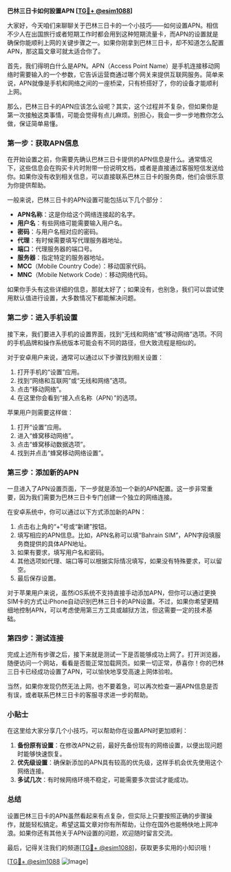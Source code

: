 **巴林三日卡如何設置APN [[TG💪+ @esim1088](https://t.me/s/esim1088)]**

大家好，今天咱们来聊聊关于巴林三日卡的一个小技巧——如何设置APN。相信不少人在出国旅行或者短期工作时都会用到这种短期流量卡，而APN的设置就是确保你能顺利上网的关键步骤之一。如果你刚拿到巴林三日卡，却不知道怎么配置APN，那这篇文章可就太适合你了。

首先，我们得明白什么是APN。APN（Access Point Name）是手机连接移动网络时需要输入的一个参数，它告诉运营商通过哪个网关来提供互联网服务。简单来说，APN就像是手机和网络之间的一座桥梁，只有桥搭好了，你的设备才能顺利上网。

那么，巴林三日卡的APN应该怎么设呢？其实，这个过程并不复杂，但如果你是第一次接触这类事情，可能会觉得有点儿麻烦。别担心，我会一步一步地教你怎么做，保证简单易懂。

### 第一步：获取APN信息

在开始设置之前，你需要先确认巴林三日卡提供的APN信息是什么。通常情况下，这些信息会在购买卡片时附带一份说明文档，或者是直接通过客服短信发送给你。如果你没有收到相关信息，可以直接联系巴林三日卡的服务商，他们会很乐意为你提供帮助。

一般来说，巴林三日卡的APN设置可能包括以下几个部分：
- **APN名称**：这是你给这个网络连接起的名字。
- **用户名**：有些网络可能需要输入用户名。
- **密码**：与用户名相对应的密码。
- **代理**：有时候需要填写代理服务器地址。
- **端口**：代理服务器的端口号。
- **服务器**：指定特定的服务器地址。
- **MCC**（Mobile Country Code）：移动国家代码。
- **MNC**（Mobile Network Code）：移动网络代码。

如果你手头有这些详细的信息，那就太好了；如果没有，也别急，我们可以尝试使用默认值进行设置，大多数情况下都能解决问题。

### 第二步：进入手机设置

接下来，我们要进入手机的设置界面，找到“无线和网络”或“移动网络”选项。不同的手机品牌和操作系统版本可能会有不同的路径，但大致流程是相似的。

对于安卓用户来说，通常可以通过以下步骤找到相关设置：
1. 打开手机的“设置”应用。
2. 找到“网络和互联网”或“无线和网络”选项。
3. 点击“移动网络”。
4. 在这里你会看到“接入点名称（APN）”的选项。

苹果用户则需要这样做：
1. 打开“设置”应用。
2. 进入“蜂窝移动网络”。
3. 点击“蜂窝移动数据选项”。
4. 找到并点击“蜂窝移动网络设置”。

### 第三步：添加新的APN

一旦进入了APN设置页面，下一步就是添加一个新的APN配置。这一步非常重要，因为我们需要为巴林三日卡专门创建一个独立的网络连接。

在安卓系统中，你可以通过以下方式添加新的APN：
1. 点击右上角的“+”号或“新建”按钮。
2. 填写相应的APN信息。比如，APN名称可以填“Bahrain SIM”，APN字段填服务商提供的具体APN地址。
3. 如果有要求，填写用户名和密码。
4. 其他选项如代理、端口等可以根据实际情况填写，如果没有特殊要求，可以留空。
5. 最后保存设置。

对于苹果用户来说，虽然iOS系统不支持直接手动添加APN，但你可以通过更换SIM卡的方式让iPhone自动识别巴林三日卡的APN设置。不过，如果你希望更精细地控制APN，可以考虑使用第三方工具或越狱方法，但这需要一定的技术基础。

### 第四步：测试连接

完成上述所有步骤之后，接下来就是测试一下是否能够成功上网了。打开浏览器，随便访问一个网站，看看是否能正常加载网页。如果一切正常，恭喜你！你的巴林三日卡已经成功设置了APN，可以愉快地享受高速上网体验啦。

当然，如果你发现仍然无法上网，也不要着急，可以再次检查一遍APN信息是否有误，或者联系巴林三日卡的客服寻求进一步的帮助。

### 小贴士

在这里给大家分享几个小技巧，可以帮助你在设置APN时更加顺利：
1. **备份原有设置**：在修改APN之前，最好先备份现有的网络设置，以便出现问题时能够快速恢复。
2. **优先级设置**：确保新添加的APN具有较高的优先级，这样手机会优先使用这个网络连接。
3. **多试几次**：有时候网络环境不稳定，可能需要多次尝试才能成功。

### 总结

设置巴林三日卡的APN虽然看起来有点复杂，但实际上只要按照正确的步骤操作，就能轻松搞定。希望这篇文章对你有所帮助，让你在国外也能畅快地上网冲浪。如果你还有其他关于APN设置的问题，欢迎随时留言交流。

最后，记得关注我们的频道[[TG💪+ @esim1088](https://t.me/s/esim1088)]，获取更多实用的小知识哦！

[[TG💪+ @esim1088](https://t.me/s/esim1088) ![Image](https://i.postimg.cc/4NQfJmqS/Snipaste-2025-05-13-00-14-12.png)]